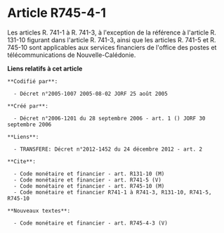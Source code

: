 # Article R745-4-1

Les articles R. 741-1 à R. 741-3, à l'exception de la référence à l'article R. 131-10 figurant dans l'article R. 741-3, ainsi
que les articles R. 741-5 et R. 745-10 sont applicables aux services financiers de l'office des postes et télécommunications
de Nouvelle-Calédonie.

**Liens relatifs à cet article**

	**Codifié par**:

	  - Décret n°2005-1007 2005-08-02 JORF 25 août 2005

	**Créé par**:

	  - Décret n°2006-1201 du 28 septembre 2006 - art. 1 () JORF 30 septembre 2006

	**Liens**:

	  - TRANSFERE: Décret n°2012-1452 du 24 décembre 2012 - art. 2

	**Cite**:

	  - Code monétaire et financier - art. R131-10 (M)
	  - Code monétaire et financier - art. R741-5 (V)
	  - Code monétaire et financier - art. R745-10 (M)
	  - Code monétaire et financier R741-1 à R741-3, R131-10, R741-5, R745-10

	**Nouveaux textes**:

	  - Code monétaire et financier - art. R745-4-3 (V)
